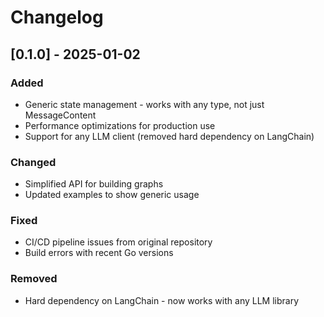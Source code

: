 # Changelog

## [0.1.0] - 2025-01-02

### Added
- Generic state management - works with any type, not just MessageContent
- Performance optimizations for production use
- Support for any LLM client (removed hard dependency on LangChain)

### Changed
- Simplified API for building graphs
- Updated examples to show generic usage

### Fixed
- CI/CD pipeline issues from original repository
- Build errors with recent Go versions

### Removed
- Hard dependency on LangChain - now works with any LLM library